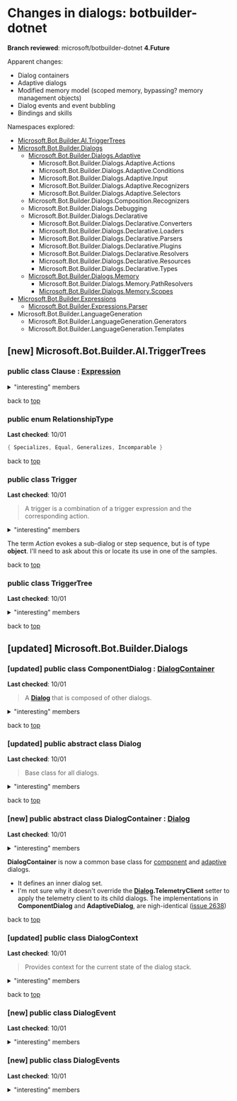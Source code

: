 # <a id="top"></a>Changes in dialogs: botbuilder-dotnet

**Branch reviewed**: microsoft/botbuilder-dotnet **4.Future**

Apparent changes:

- Dialog containers
- Adaptive dialogs
- Modified memory model (scoped memory, bypassing? memory management objects)
- Dialog events and event bubbling
- Bindings and skills

Namespaces explored:

- [Microsoft.Bot.Builder.AI.TriggerTrees](#ns-ai-triggertrees)
- [Microsoft.Bot.Builder.Dialogs](#ns-dialogs)
  - [Microsoft.Bot.Builder.Dialogs.Adaptive](#ns-dialogs-adaptive)
    - Microsoft.Bot.Builder.Dialogs.Adaptive.Actions
    - Microsoft.Bot.Builder.Dialogs.Adaptive.Conditions
    - Microsoft.Bot.Builder.Dialogs.Adaptive.Input
    - Microsoft.Bot.Builder.Dialogs.Adaptive.Recognizers
    - Microsoft.Bot.Builder.Dialogs.Adaptive.Selectors
  - Microsoft.Bot.Builder.Dialogs.Composition.Recognizers
  - Microsoft.Bot.Builder.Dialogs.Debugging
  - Microsoft.Bot.Builder.Dialogs.Declarative
    - Microsoft.Bot.Builder.Dialogs.Declarative.Converters
    - Microsoft.Bot.Builder.Dialogs.Declarative.Loaders
    - Microsoft.Bot.Builder.Dialogs.Declarative.Parsers
    - Microsoft.Bot.Builder.Dialogs.Declarative.Plugins
    - Microsoft.Bot.Builder.Dialogs.Declarative.Resolvers
    - Microsoft.Bot.Builder.Dialogs.Declarative.Resources
    - Microsoft.Bot.Builder.Dialogs.Declarative.Types
  - [Microsoft.Bot.Builder.Dialogs.Memory](#ns-dialogs-memory)
    - Microsoft.Bot.Builder.Dialogs.Memory.PathResolvers
    - [Microsoft.Bot.Builder.Dialogs.Memory.Scopes](#ns-dialogs-memory-scopes)
- [Microsoft.Bot.Builder.Expressions](#ns-expressions)
  - [Microsoft.Bot.Builder.Expressions.Parser](#ns-expressions-parser)
- Microsoft.Bot.Builder.LanguageGeneration
  - Microsoft.Bot.Builder.LanguageGeneration.Generators
  - Microsoft.Bot.Builder.LanguageGeneration.Templates

## <a id="ns-ai-triggertrees"></a>[new] Microsoft.Bot.Builder.AI.TriggerTrees

### <a id="Clause"></a>public class **Clause** : [Expression](#Expression)

<details><summary>"interesting" members</summary>

**Last checked**: 10/01

```csharp
private Dictionary<string, string> anyBindings = new Dictionary<string, string>();
internal bool Subsumed = false;

internal Clause() : base(ExpressionType.And) { }
internal Clause(Clause fromClause) : base(ExpressionType.And) {…}
internal Clause(Expression expression) : base(ExpressionType.And, expression) { }
internal Clause(IEnumerable<Expression> children) : base(ExpressionType.And, children.ToArray()) { }

public Dictionary<string, string> AnyBindings { get => anyBindings; set => anyBindings = value; }

public override string ToString() {…}
public void ToString(StringBuilder builder, int indent = 0) {…}

public RelationshipType Relationship(Clause other, Dictionary<string, IPredicateComparer> comparers) {…}
```

</details>

back to [top](#top)

### <a id="RelationshipType"></a>public enum **RelationshipType**

**Last checked**: 10/01

```csharp
{ Specializes, Equal, Generalizes, Incomparable }
```

back to [top](#top)

### <a id="Trigger"></a>public class **Trigger**

**Last checked**: 10/01

> A trigger is a combination of a trigger expression and the corresponding action.

<details><summary>"interesting" members</summary>

```csharp
public Expression OriginalExpression;

private readonly TriggerTree _tree;
private readonly IEnumerable<Quantifier> _quantifiers;
private List<Clause> _clauses;

internal Trigger(TriggerTree tree, Expression expression, object action, params Quantifier[] quantifiers) {…}

public object Action { get; }

public IReadOnlyList<Clause> Clauses => _clauses;

public override string ToString() {…}
protected void ToString(StringBuilder builder, int indent = 0) {…}

public RelationshipType Relationship(Trigger other, Dictionary<string, IPredicateComparer> comparers) {…}
```

</details>

The term _Action_ evokes a sub-dialog or step sequence, but is of type **object**. I'll need to ask about this or locate its use in one of the samples.

back to [top](#top)

### <a id="TriggerTree"></a>public class **TriggerTree**

**Last checked**: 10/01

<details><summary>"interesting" members</summary>

```csharp
// Each trigger is normalized to disjunctive normal form and then expanded with quantifiers.
// Each of those clauses is then put into a DAG where the most restrictive clauses are at the bottom.
// When matching the most specific clauses block out any more general clauses.
//
// Disjunctions and quantification do not change the tree construction, but they are used in determing
// what triggers are returned.  For example, from a strictly logical sense A&B v C&D is more general
// then A&B or C.  If we had these rules:
// R1(A)
// R2(A&B)
// R3(A&BvC&D)
// R4(C)
// Then from a strictly logic viewpoint the tree should be:
//               Root
//     |           |       |
// R3(A&B v C&D)   R1(A) R4(C)
//    |                  /
// R2(A&B)
// The problem is that from the developer standpoint R3 is more of a shortcut for two rules, i.e.A&B and another rule for C&D.
// In the tree above if you had C&D you would get both R3 and R4—which does not seem like what you really want.
// Even though R3 is a disjunction, C&D is more specific than just C.
// The fix is build the tree just based on the conjunctions and then filter triggers on a specific clause so that more specific triggers remove more general ones, i.e. disjunctions.  
// This is what the correspoinding tree looks like:
// Root
//    |                                                   |
// A: R1(A)                                           C: R4(C)
//    |                                                    |
// A&B: R2(A&B), R3(A&BvC&D)                        C&D: R3(A&BvC&D)
// If you had A&B you can look at the triggers and return R2 instead of R3—that seems appropriate.
// But, if you also had C&D at the same time you would still get R3 triggering because of C&D,  I think this is the right thing.
// Even though R3 was filtered out of the A&B branch, it is still the most specific answer in the C&D branch.
// If we remove R3 all together then we would end up returning R4 instead which doesn’t seem correct from the standpoint of
// disjunctions being a shortcut for multiple rules.

/// <summary>
/// A trigger tree organizes evaluators according to generalization/specialization in order to make it easier to use rules.
/// </summary>
/// <remarks>
/// A trigger expression generates true if the expression evaluated on a frame is true.
/// The expression itself consists of arbitrary boolean functions ("predicates") combined with &amp;&amp; || !.
/// Most predicates are expressed over the frame passed in, but they can be anything--there are even ways of optimizing or comparing them.
/// By organizing evaluators into a tree (techinically a DAG) it becomes easier to use rules by reducing the coupling between rules.
/// For example if a rule applies if some predicate A is true, then another rule that applies if A &amp;&amp; B are true is
/// more specialized.  If the second expression is true, then because we know of the relationship we can ignore the first
/// rule--even though its expression is true.  Without this kind of capability in order to add the second rule, you would
/// have to change the first to become A &amp;&amp; !B.
/// </remarks>
```

</details>

back to [top](#top)

## <a id="ns-dialogs"></a>[updated] Microsoft.Bot.Builder.Dialogs

### <a id="ComponentDialog"></a>[updated] public class **ComponentDialog** : [DialogContainer](#DialogContainer)

**Last checked**: 10/01

> A [**Dialog**](#Dialog) that is composed of other dialogs.

<details><summary>"interesting" members</summary>

```csharp
public const string PersistedDialogState = "dialogs";

public ComponentDialog(string dialogId = null) : base(dialogId) {…}

public string InitialDialogId { get; set; }
public new IBotTelemetryClient TelemetryClient { get {…} set {…} }

public override async Task<DialogTurnResult> BeginDialogAsync(DialogContext outerDc, object options = null, CancellationToken cancellationToken = default(CancellationToken)) {…}
public override async Task<DialogTurnResult> ContinueDialogAsync(DialogContext outerDc, CancellationToken cancellationToken = default(CancellationToken)) {…}
public override async Task<DialogTurnResult> ResumeDialogAsync(DialogContext outerDc, DialogReason reason, object result = null, CancellationToken cancellationToken = default(CancellationToken)) {…}
public override async Task RepromptDialogAsync(ITurnContext turnContext, DialogInstance instance, CancellationToken cancellationToken = default(CancellationToken)) {…}
public override async Task EndDialogAsync(ITurnContext turnContext, DialogInstance instance, DialogReason reason, CancellationToken cancellationToken = default(CancellationToken)) {…}

public override Dialog AddDialog(IDialog dialog) {…}

protected async Task EnsureInitialized(DialogContext outerDc) {…}

public override DialogContext CreateChildContext(DialogContext dc) {…}
private DialogContext CreateInnerDc(ITurnContext context, DialogInstance instance) {…}

protected virtual Task OnInitialize(DialogContext dc) {…}
protected virtual Task<DialogTurnResult> OnBeginDialogAsync(DialogContext innerDc, object options, CancellationToken cancellationToken = default(CancellationToken)) {…}
protected virtual Task<DialogTurnResult> OnContinueDialogAsync(DialogContext innerDc, CancellationToken cancellationToken = default(CancellationToken)) {…}
protected virtual Task OnEndDialogAsync(ITurnContext context, DialogInstance instance, DialogReason reason, CancellationToken cancellationToken = default(CancellationToken)) {…}
protected virtual Task OnRepromptDialogAsync(ITurnContext turnContext, DialogInstance instance, CancellationToken cancellationToken = default(CancellationToken)) {…}

protected virtual Task<DialogTurnResult> EndComponentAsync(DialogContext outerDc, object result, CancellationToken cancellationToken) {…}
```

</details>

back to [top](#top)

### <a id="Dialog"></a>[updated] public abstract class **Dialog**

**Last checked**: 10/01

> Base class for all dialogs.

<details><summary>"interesting" members</summary>

```csharp
public static readonly DialogTurnResult EndOfTurn = new DialogTurnResult(DialogTurnStatus.Waiting);

private string id;
private IBotTelemetryClient _telemetryClient;

public Dialog(string dialogId = null) {…}

public string Id {get {…} set {…}}
public virtual IBotTelemetryClient TelemetryClient {get {…} set {…}}
public List<string> Tags { get; private set; } = new List<string>();
public Dictionary<string, string> InputBindings { get; set; } = new Dictionary<string, string>();
public string OutputBinding { get; set; }

public abstract Task<DialogTurnResult> BeginDialogAsync(DialogContext dc, object options = null, CancellationToken cancellationToken = default(CancellationToken));
public virtual async Task<DialogTurnResult> ContinueDialogAsync(DialogContext dc, CancellationToken cancellationToken = default(CancellationToken)) {…}
public virtual async Task<DialogTurnResult> ResumeDialogAsync(DialogContext dc, DialogReason reason, object result = null, CancellationToken cancellationToken = default(CancellationToken)) {…}
public virtual Task RepromptDialogAsync(ITurnContext turnContext, DialogInstance instance, CancellationToken cancellationToken = default(CancellationToken)) {…}
public virtual Task EndDialogAsync(ITurnContext turnContext, DialogInstance instance, DialogReason reason, CancellationToken cancellationToken = default(CancellationToken)) {…}

public virtual async Task<bool> OnDialogEventAsync(DialogContext dc, DialogEvent e, CancellationToken cancellationToken) {…}
protected virtual Task<bool> OnPreBubbleEvent(DialogContext dc, DialogEvent e, CancellationToken cancellationToken) {…}
protected virtual Task<bool> OnPostBubbleEvent(DialogContext dc, DialogEvent e, CancellationToken cancellationToken) {…}

protected virtual string OnComputeId() {…}
protected virtual string BindingPath() {…}

protected void RegisterSourceLocation(string path, int lineNumber) {…}
```

</details>

back to [top](#top)

### <a id="DialogContainer"></a>[new] public abstract class **DialogContainer** : [Dialog](#Dialog)

**Last checked**: 10/01

<details><summary>"interesting" members</summary>

```csharp
protected readonly DialogSet _dialogs = new DialogSet();

public DialogContainer(string dialogId = null) : base(dialogId) { }

public abstract DialogContext CreateChildContext(DialogContext dc);

public IDialog FindDialog(string dialogId) {…}
```

</details>

**DialogContainer** is now a common base class for [component](#ComponentDialog) and [adaptive](#AdaptiveDialog) dialogs.

- It defines an inner dialog set.
- I'm not sure why it doesn't override the **[Dialog](#Dialog).TelemetryClient** setter to apply the telemetry client to its child dialogs. The implementations in **ComponentDialog** and **AdaptiveDialog**, are nigh-identical ([issue 2638](https://github.com/microsoft/botbuilder-dotnet/issues/2638))

back to [top](#top)

### <a id="DialogContext"></a>[updated] public class **DialogContext**

**Last checked**: 10/01

> Provides context for the current state of the dialog stack.

<details><summary>"interesting" members</summary>

```csharp
public DialogContext(DialogSet dialogs, ITurnContext turnContext, DialogState state) {…}
public DialogContext(DialogSet dialogs, DialogContext parentDialogContext, DialogState state)
    : this(dialogs, parentDialogContext.Context, state) {…}

public DialogSet Dialogs { get; private set; }
public ITurnContext Context { get; private set; }
public IList<DialogInstance> Stack { get; private set; }
public DialogStateManager State { get; private set; }
public DialogContext Parent { get; set; }
public DialogContext Child { get {…} }
public DialogInstance ActiveDialog { get {…} }

public async Task<DialogTurnResult> BeginDialogAsync(string dialogId, object options = null, CancellationToken cancellationToken = default(CancellationToken)) {…}
public async Task<DialogTurnResult> PromptAsync(string dialogId, PromptOptions options, CancellationToken cancellationToken = default(CancellationToken)) {…}
public async Task<DialogTurnResult> ContinueDialogAsync(CancellationToken cancellationToken = default(CancellationToken)) {…}
public async Task<DialogTurnResult> EndDialogAsync(object result = null, CancellationToken cancellationToken = default(CancellationToken)) {…}
public async Task<DialogTurnResult> CancelAllDialogsAsync(CancellationToken cancellationToken = default(CancellationToken)) {…}
public async Task<DialogTurnResult> CancelAllDialogsAsync(string eventName, object eventValue = null, CancellationToken cancellationToken = default(CancellationToken)) {…}
public async Task<DialogTurnResult> ReplaceDialogAsync(string dialogId, object options = null, CancellationToken cancellationToken = default(CancellationToken)) {…}
public async Task RepromptDialogAsync(CancellationToken cancellationToken = default(CancellationToken)) {…}

public Dialog FindDialog(string dialogId) {…}
public async Task<bool> EmitEventAsync(string name, object value = null, bool bubble = true, bool fromLeaf = false, CancellationToken cancellationToken = default(CancellationToken)) {…}
private async Task EndActiveDialogAsync(DialogReason reason, object result = null, CancellationToken cancellationToken = default(CancellationToken)) {…}

private IDictionary<string, object> GetActiveDialogState(DialogContext dialogContext, IDictionary<string, object> state = null, int? stackIdx = null) {…}
```

</details>

back to [top](#top)

### <a id="DialogEvent"></a>[new] public class **DialogEvent**

**Last checked**: 10/01

<details><summary>"interesting" members</summary>

```csharp
public bool Bubble { get; set; }  // Whether to propagate events to parent contexts.
public string Name { get; set; }  // Event name.
public object Value { get; set; } // Optional. Event value.
```

</details>

### <a id="DialogEvents"></a>[new] public class **DialogEvents**

**Last checked**: 10/01

<details><summary>"interesting" members</summary>

```csharp
public const string BeginDialog = "beginDialog";
public const string RepromptDialog = "repromptDialog";
public const string CancelDialog = "cancelDialog";
public const string ActivityReceived = "activityReceived";
public const string Error = "error";
```

public DialogManager(Dialog rootDialog = null) {…}

public Dialog RootDialog { get {…} set {…} }

### <a id="DialogInstance"></a>[updated] public class **DialogInstance**

**Last checked**: 10/01

> Contains state information associated with a [**Dialog**](#Dialog) on a dialog stack.

<details><summary>"interesting" members</summary>

```csharp
public string Id { get; set; } // Gets or sets the ID of the dialog.
public IDictionary<string, object> State { get; set; } // Gets or sets the instance's persisted state.
public int? StackIndex { get; set; } // Positive values are indexes within the current DC and negative values are indexes in the parent DC.
```

</details>

- Not yet sure how the **StackIndex** property is being used.

back to [top](#top)

### <a id="DialogManager"></a>[new] public class **DialogManager**

**Last checked**: 10/01

<details><summary>"interesting" members</summary>

```csharp
private DialogSet dialogSet;
private string rootDialogId;

public DialogManager(Dialog rootDialog = null) {…}

public Dialog RootDialog { get {…} set {…} }

public int? ExpireAfter { get; set; }
public IStorage Storage { get; set; }

public static async Task<PersistedState> LoadState(IStorage storage, PersistedStateKeys keys) {…}
public static async Task SaveState(IStorage storage, PersistedStateKeys keys, PersistedState newState, PersistedState oldState = null, string eTag = null) {…}

public static PersistedStateKeys GetKeys(ITurnContext context) {…}
public static PersistedStateKeys GetKeysForReference(ConversationReference reference, string @namespace = null) {…}

public async Task<DialogManagerResult> RunAsync(Activity activity, PersistedState state = null, CancellationToken cancellationToken = default(CancellationToken)) {…}
public async Task<DialogManagerResult> OnTurnAsync(ITurnContext context, PersistedState state = null, CancellationToken cancellationToken = default(CancellationToken)) {…}
```

</details>

This stands in for an **IBot**, except that the **OnTurnAsync** method has an additional default argument, `storedState`.

- This re-introduces the concept of a _root dialog_ that was a feature of the v3 library.
- This optionally has a storage layer object it can use for memory management.
  - Uses its own memory schema (unclear how the user and conversation scopes overlap with the user and conversation state management objects).
  - Uses ETags to manage state concurrency.
- Use **OnTurnAsync** "processes" the activity.
  - This takes a turn context and an optional [**PersistedState**](#PersistedState) as input.
  - Gets the storage layer object, if one is set.
  - If `state` is **null**, loads state from the storage layer (else throws).
  - Clones state (to preserve original values).
  - Checks whether the conversation has _expired_. If so, clear conversation state.
  - Creates [**DialogState**](#DialogState) from state and _defines_ these scopes: user, conversation, turn, settings.
  - Creates a **DialogContext** for the turn.
  - _Continues_ the active dialog; else it starts the "root dialog".
  - Sends a **TraceActivity**.
  - If state was loaded from storage (instead of passed in), save state.
  - Returns a [**DialogManagerResult**](#DialogManagerResult) object.
- Use **RunAsync** to "just" _run_ the root dialog and get a result.
  - This takes an **Activity** and an optional [**PersistedState**](#PersistedState) as input.
  - Creates internal and transient [**DialogManagerAdapter**](#DialogManagerAdapter) and **TurnContext** objects.
  - Calls **OnTurnAsync**, adds the array of activities to send (if any) to the [**DialogManagerResult**](#DialogManagerResult) result, and returns the updated result.

back to [top](#top)

### <a id="DialogManagerAdapter"></a>[new] class **DialogManagerAdapter** : BotAdapter

**Last checked**: 10/01

<details><summary>"interesting" members</summary>

```csharp
public DialogManagerAdapter() { }

public readonly List<Activity> Activities = new List<Activity>();

public override Task<ResourceResponse[]> SendActivitiesAsync(ITurnContext turnContext, Activity[] activities, CancellationToken cancellationToken) {…}

// Both of these throw a NotImplementedException.
public override Task<ResourceResponse> UpdateActivityAsync(ITurnContext turnContext, Activity activity, CancellationToken cancellationToken) {…}
public override Task DeleteActivityAsync(ITurnContext turnContext, ConversationReference reference, CancellationToken cancellationToken) {…}
```

</details>

- This appears to be a transient, internal adapter used by the **[DialogManager](#DialogManager).RunAsync** method.
- On _send_ activities operations, caches the activities to send and returns their IDs in the standard **ResourceResponse** array.
- On _update_ and _delete_ activity operations, throws.

back to [top](#top)

### <a id="DialogManagerResult"></a>[new] public class **DialogManagerResult**

**Last checked**: 10/01

<details><summary>"interesting" members</summary>

```csharp
public DialogTurnResult TurnResult { get; set; }
public Activity[] Activities { get; set; }
public PersistedState NewState { get; set; }
```

</details>

back to [top](#top)

### <a id="DialogPath"></a>[new] public class **DialogPath**

**Last checked**: 10/01

No members, doesn't appear to be used?!

back to [top](#top)

### <a id="DialogSet"></a>[updated] public class **DialogSet**

**Last checked**: 10/01

> A collection of [**Dialog**](#Dialog) objects that can all call each other.

<details><summary>"interesting" members</summary>

```csharp
public DialogSet(IStatePropertyAccessor<DialogState> dialogState) {…}
public DialogSet() {…}

public IBotTelemetryClient TelemetryClient { get {…} set {…} }

public DialogSet Add(Dialog dialog) {…}

public async Task<DialogContext> CreateContextAsync(ITurnContext turnContext, CancellationToken cancellationToken = default(CancellationToken)) {…}

public Dialog Find(string dialogId) {…}
public IEnumerable<Dialog> GetDialogs() {…}
```

</details>

- An adaptive dialog has both a UserState dictionary and a BotState object (which has both UserState and ConversationState dictionaries). Why?
- An adaptive dialog has a Recognizer "for processing incoming user input".

back to [top](#top)

### <a id="BotState"></a>public class **BotState** : [DialogState](#DialogState)

<details><summary>"interesting" members</summary>

```csharp
public string LastAccess { get; set; }
```

</details>

- This appears to be a stub, as **LastAccess** is not referenced anywhere in the 4.6-Preview SDK.

back to [top](#top)

### <a id="DialogState"></a>[updated] public class **DialogState**

**Last checked**: 10/01

<details><summary>"interesting" members</summary>

```csharp
public DialogState() : this(null) { }
public DialogState(IList<DialogInstance> stack) {…}

public IList<DialogInstance> DialogStack { get; set; } = new List<DialogInstance>();
public IDictionary<string, object> ConversationState { get; set; } = new Dictionary<string, object>();
public IDictionary<string, object> UserState { get; set; } = new Dictionary<string, object>();
```

</details>

- The additon of the **ConversationState** and **UserState** properties looks ugly. I'll try to get them to change the names so they don't actively collide with the state management classes of the same name.

### <a id="DialogTurnResult"></a>[updated] public class **DialogTurnResult**

**Last checked**: 10/01

<details><summary>"interesting" members</summary>

```csharp
public DialogTurnResult(DialogTurnStatus status, object result = null) {…}

public DialogTurnStatus Status { get; set; }
public object Result { get; set; }
public bool ParentEnded { get; set; }
```

</details>

back to [top](#top)

### <a id="IDialogDependencies"></a>[new] public interface **IDialogDependencies**

**Last checked**: 10/01

> Enumerates child [**Dialog**](#Dialog) dependencies so they can be added to the container's [**DialogSet**](#DialogSet).

<details><summary>"interesting" members</summary>

```csharp
List<Dialog> GetDependencies();
```

</details>

Implementing classes and interfaces:

- **Microsoft.Bot.Builder.Dialogs.Adaptive.Actions.[BaseInvokeDialog](#BaseInvokeDialog)**
- **Microsoft.Bot.Builder.Dialogs.Adaptive.Actions.[EditActions](#EditActions)**
- **Microsoft.Bot.Builder.Dialogs.Adaptive.Actions.[Foreach](#Foreach)**
- **Microsoft.Bot.Builder.Dialogs.Adaptive.Actions.[ForeachPage](#ForeachPage)**
- **Microsoft.Bot.Builder.Dialogs.Adaptive.Actions.[IfCondition](#IfCondition)**
- **Microsoft.Bot.Builder.Dialogs.Adaptive.Actions.[SwitchCondition](#SwitchCondition)**
- **Microsoft.Bot.Builder.Dialogs.Adaptive.Conditions.[OnCondition](#OnCondition)**

back to [top](#top)

### <a id="IItemIdentity"></a>[new] public interface **IItemIdentity**

**Last checked**: 10/01

<details><summary>"interesting" members</summary>

```csharp
string GetIdentity();
```

</details>

Implementing classes:

- **Microsoft.Bot.Builder.Dialogs.Adaptive.Conditions.[OnCondition](#OnCondition)**

back to [top](#top)

### <a id="ObjectPath"></a>[new] public static class **ObjectPath**

**Last checked**: 10/01

<details><summary>"interesting" members</summary>

```csharp
private static JsonSerializerSettings cloneSettings = new JsonSerializerSettings() {…};
private static JsonSerializerSettings expressionCaseSettings = new JsonSerializerSettings {…};

public static bool HasValue(object obj, string pathExpression) {…}
public static T GetPathValue<T>(object obj, string pathExpression) {…}
public static T GetPathValue<T>(object obj, string path, T defaultValue) {…}
public static bool TryGetPathValue<T>(object obj, string pathExpression, out T value) {…}
public static void SetPathValue(object o, string pathExpression, object value, bool json = true) {…}
public static void RemovePathValue(object o, string pathExpression) {…}

public static T Clone<T>(T obj) {…}
public static T Merge<T>(T startObject, T overlayObject) where T : class {…}
public static T Assign<T>(object startObject, object overlayObject) where T : class {…}
public static object Assign(object startObject, object overlayObject, Type type) {…}
```

</details>

- Appears to play a part in reading from and writing to persistable state objects.

back to [top](#top)

### <a id="PersistedState"></a>[new] public class **PersistedState**

**Last checked**: 10/01

<details><summary>"interesting" members</summary>

```csharp
public PersistedState() {…}
public PersistedState(PersistedStateKeys keys, IDictionary<string, object> data) {…}

public IDictionary<string, object> UserState { get; set; }
public IDictionary<string, object> ConversationState { get; set; }
```

</details>

back to [top](#top)

### <a id="PersistedStateKeys"></a>[new] public class **PersistedStateKeys** : IEnumerable<string>

**Last checked**: 10/01

> These are the keys which are persisted.

<details><summary>"interesting" members</summary>

```csharp
public string UserState { get; set; }
public string ConversationState { get; set; }

public IEnumerator<string> GetEnumerator() {…}
IEnumerator IEnumerable.GetEnumerator() {…}
```

</details>

See also

- [**DialogManager**](DialogManager): **LoadState**, **SaveState**, **GetKeys**, and **GetKeysForReference** methods.

back to [top](#top)

### <a id="ScopePath"></a>[new] public class **ScopePath**

**Last checked**: 10/01

<details><summary>"interesting" members</summary>

```csharp
public const string USER = "user";
public const string CONVERSATION = "conversation";
public const string DIALOG = "dialog";
public const string THIS = "this";
public const string SETTINGS = "settings";
public const string TURN = "turn";
```

</details>

back to [top](#top)

### <a id="ThisPath"></a>[new] public class **ThisPath**

**Last checked**: 10/01

<details><summary>"interesting" members</summary>

```csharp
public const string OPTIONS = "this.options";
```

</details>

back to [top](#top)

### <a id="TurnPath"></a>[new] public class **TurnPath**

**Last checked**: 10/01

<details><summary>"interesting" members</summary>

```csharp
public const string LASTRESULT = "turn.lastresult";
public const string ACTIVITY = "turn.activity";
public const string RECOGNIZED = "turn.recognized";
public const string TOPINTENT = "turn.recognized.intent";
public const string TOPSCORE = "turn.recognized.score";
public const string INTERRUPTED = "turn.interrupted";
public const string DIALOGEVENT = "turn.dialogEvent";
public const string REPEATEDIDS = "turn.repeatedIds";
```

</details>

back to [top](#top)

## <a id="ns-dialogs-adaptive"></a>[new] Microsoft.Bot.Builder.Dialogs.Adaptive

### <a id="AdaptiveDialog"></a>public class **AdaptiveDialog** : [DialogContainer](#DialogContainer)

**Last checked**: 10/01

> Models conversation using events to adapt dynamically to changing conversation flow.

<details><summary>"interesting" members</summary>

```csharp
public AdaptiveDialog(string dialogId = null, [CallerFilePath] string callerPath = "", [CallerLineNumber] int callerLine = 0)
    : base(dialogId) {…}

public IStatePropertyAccessor<BotState> BotState { get; set; }
public IStatePropertyAccessor<Dictionary<string, object>> UserState { get; set; }

public IRecognizer Recognizer { get; set; }
public ILanguageGenerator Generator { get; set; }

public virtual List<OnCondition> Triggers { get; set; } = new List<OnCondition>();
public bool AutoEndDialog { get; set; } = true;
public ITriggerSelector Selector { get; set; }
public string DefaultResultProperty { get; set; } = "dialog.result";

public DialogSet Dialogs => this._dialogs;

public override IBotTelemetryClient TelemetryClient { get {…} set {…} }

public override async Task<DialogTurnResult> BeginDialogAsync(DialogContext dc, object options = null, CancellationToken cancellationToken = default(CancellationToken)) {…}
public override async Task<DialogTurnResult> ContinueDialogAsync(DialogContext dc, CancellationToken cancellationToken = default(CancellationToken)) {…}
public override async Task<DialogTurnResult> ResumeDialogAsync(DialogContext dc, DialogReason reason, object result = null, CancellationToken cancellationToken = default(CancellationToken)) {…}
public override async Task RepromptDialogAsync(ITurnContext turnContext, DialogInstance instance, CancellationToken cancellationToken = default(CancellationToken)) {…}

public override DialogContext CreateChildContext(DialogContext dc) {…}

protected override async Task<bool> OnPreBubbleEvent(DialogContext dc, DialogEvent dialogEvent, CancellationToken cancellationToken = default(CancellationToken)) {…}
protected override async Task<bool> OnPostBubbleEvent(DialogContext dc, DialogEvent dialogEvent, CancellationToken cancellationToken = default(CancellationToken)) {…}
protected async Task<bool> ProcessEventAsync(SequenceContext sequenceContext, DialogEvent dialogEvent, bool preBubble, CancellationToken cancellationToken = default(CancellationToken)) {…}

protected override string OnComputeId() {…}

protected async Task<DialogTurnResult> ContinueActionsAsync(DialogContext dc, object options, CancellationToken cancellationToken) {…}
protected Task<bool> EndCurrentActionAsync(SequenceContext sequenceContext, CancellationToken cancellationToken = default(CancellationToken)) {…}
protected async Task<DialogTurnResult> OnEndOfActionsAsync(SequenceContext sequenceContext, CancellationToken cancellationToken = default(CancellationToken)) {…}
protected async Task<RecognizerResult> OnRecognize(SequenceContext sequenceContext, CancellationToken cancellationToken = default(CancellationToken)) {…}
```

</details>

- An adaptive dialog has properties for **UserState** and **BotState** (which itself has **UserState** and **ConversationState** properties). Why?
- An adaptive dialog has a Recognizer ([IRecognizer](#IRecognizer)) "for processing incoming user input".

back to [top](#top)

### <a id="AdaptiveEvents"></a>public class **AdaptiveEvents** : [DialogContext](#DialogContext).DialogEvents

<details><summary>"interesting" members</summary>

```csharp
public const string RecognizedIntent = "recognizedIntent";
public const string UnknownIntent = "unknownIntent";
public const string SequenceStarted = "stepsStarted";
public const string SequenceEnded = "stepsEnded";
```

</details>

back to [top](#top)

### <a id="BotState"></a>public class **BotState** : [DialogState](#DialogState)

<details><summary>"interesting" members</summary>

```csharp
public string LastAccess { get; set; }
```

</details>

- This appears to be a stub, as **LastAccess** is not referenced anywhere in the 4.6-Preview SDK.

back to [top](#top)

### <a id="SequenceContext"></a>public class **SequenceContext** : [DialogContext](#DialogContext)

<details><summary>"interesting" members</summary>

```csharp
public AdaptiveDialogState Plans { get; private set; }

public List<StepState> Steps { get; set; }

public List<StepChangeList> Changes { get {…} private set {…} }

public SequenceContext(DialogSet dialogs, DialogContext dc, DialogState state, List<StepState> steps, string changeKey, DialogSet stepDialogs)
    : base(dialogs, dc.Context, state, conversationState: dc.State.Conversation, userState: dc.State.User, settings: dc.State.Settings) {…}

public void QueueChanges(StepChangeList changes) {…}

public async Task<bool> ApplyChangesAsync(CancellationToken cancellationToken = default(CancellationToken)) {…}

public SequenceContext InsertSteps(List<StepState> steps) {…}
public SequenceContext InsertStepsBeforeTags(List<string> tags, List<StepState> steps) {…}
public SequenceContext AppendSteps(List<StepState> steps) {…}

public SequenceContext EndSequence(List<StepState> steps) {…}
public SequenceContext ReplaceSequence(List<StepState> steps) {…}

protected override bool ShouldInheritState(IDialog dialog) {…}
```

</details>

back to [top](#top)

### <a id="StepChangeTypes"></a>public enum **StepChangeTypes**

<details><summary>"interesting" members</summary>

```csharp
public enum StepChangeTypes
{
    InsertSteps,
    InsertStepsBeforeTags,
    AppendSteps,
    EndSequence,
    ReplaceSequence,
}
```

</details>

back to [top](#top)

### <a id="StepChangeList"></a>public class **StepChangeList**

<details><summary>"interesting" members</summary>

```csharp
public StepChangeTypes ChangeType { get; set; } = StepChangeTypes.InsertSteps;
public List<StepState> Steps { get; set; } = new List<StepState>();
public List<string> Tags { get; set; } = new List<string>();
public Dictionary<string, object> Turn { get; set; }
```

</details>

back to [top](#top)

### <a id="StepState"></a>public class **StepState** : [DialogState](#DialogState)

<details><summary>"interesting" members</summary>

```csharp
public AdaptiveDialogState() { }

public dynamic Options { get; set; }
public List<StepState> Steps { get; set; } = new List<StepState>();
public object Result { get; set; }
```

</details>

- Not sure if the use of `dynamic` here is a bug. The SDK has actively avoided the use of `dynamic` up to this point.

back to [top](#top)

## <a id="ns-dialogs-adaptive-steps"></a>~~[new] Microsoft.Bot.Builder.Dialogs.Adaptive.Steps~~

Looks like this namespace was renamed to **Microsoft.Bot.Builder.Dialogs.Adaptive.Actions**.

### <a id="BaseInvokeDialog"></a>public abstract class **BaseInvokeDialog** : [DialogCommand](#DialogCommand)

<details><summary>"interesting" members</summary>

```csharp
protected string dialogIdToCall;

public object Options { get; set; }

public IDialog Dialog { get; set; }
public string Property { get {…} set {…} }

public BaseInvokeDialog(string dialogIdToCall = null, string property = null, object options = null) : base() {…}

public override List<IDialog> ListDependencies() {…}

protected override string OnComputeId() {…}

protected IDialog ResolveDialog(DialogContext dc) {…}

protected void BindOptions(DialogContext dc) {…}
```

</details>

- Represents a step that calls/invokes another dialog.
- The **Property** property sets up a binding between the parent and child contexts. It is used to set the initial/input value in the child, and the final/output value in the parent.

Derived classes:

- **Microsoft.Bot.Builder.Dialogs.Adaptive.Steps.[BeginDialog](#BeginDialog)**
- **Microsoft.Bot.Builder.Dialogs.Adaptive.Steps.[ReplaceDialog](#ReplaceDialog)**

back to [top](#top)

### <a id="BeginDialog"></a>public class **BeginDialog** : [BaseInvokeDialog](#BaseInvokeDialog)

<details><summary>"interesting" members</summary>

```csharp
public BeginDialog(string dialogIdToCall = null, string property = null, object options = null, [CallerFilePath] string callerPath = "", [CallerLineNumber] int callerLine = 0)
    : base(dialogIdToCall, property, options) {…}

protected async override Task<DialogTurnResult> OnRunCommandAsync(DialogContext dc, object options = null, CancellationToken cancellationToken = default(CancellationToken)) {…}
```

</details>

back to [top](#top)

### <a id="CancelAllDialogs"></a>public class **CancelAllDialogs** : [DialogCommand](#DialogCommand)

<details><summary>"interesting" members</summary>

```csharp
public CancelAllDialogs([CallerFilePath] string callerPath = "", [CallerLineNumber] int callerLine = 0) : base() {…}

public string EventName { get; set; }
public string EventValue { get; set; }

protected override async Task<DialogTurnResult> OnRunCommandAsync(DialogContext dc, object options = null, CancellationToken cancellationToken = default(CancellationToken)) {…}

protected override string OnComputeId() {…}
```

</details>

- When _run_, calls **[DialogCommand](#DialogCommand).CancelAllParentDialogsAsync** with `eventName: EventName ?? "cancelDialog"` and `eventValue: EventValue`.

back to [top](#top)

### <a id="CodeStep"></a>public class **CodeStep** : [DialogCommand](#DialogCommand)

<details><summary>"interesting" members</summary>

```csharp
public CodeStep(CodeStepHandler codeHandler, [CallerFilePath] string callerPath = "", [CallerLineNumber] int callerLine = 0) : base() {…}

protected override async Task<DialogTurnResult> OnRunCommandAsync(DialogContext dc, object options = null, CancellationToken cancellationToken = default(CancellationToken)) {…}

protected override string OnComputeId() {…}
```

</details>

- When _run_, runs a _code handler_.

    ```csharp
    using CodeStepHandler = Func<DialogContext, object, Task<DialogTurnResult>>;
    ```

back to [top](#top)

### <a id="DebugBreak"></a>public class **DebugBreak** : [DialogCommand](#DialogCommand)

<details><summary>"interesting" members</summary>

```csharp
public DebugBreak([CallerFilePath] string callerPath = "", [CallerLineNumber] int callerLine = 0) {…}

protected override async Task<DialogTurnResult> OnRunCommandAsync(DialogContext dc, object options = null, CancellationToken cancellationToken = default(CancellationToken)) {…}
```

</details>

- When _run_ and there's an attached **System.Diagnostics.Debugger**, calls **Debugger.Break**.

back to [top](#top)

### <a id="DeleteProperty"></a>public class **DeleteProperty** : [DialogCommand](#DialogCommand)

<details><summary>"interesting" members</summary>

```csharp
public string Property { get; set; }

public DeleteProperty([CallerFilePath] string callerPath = "", [CallerLineNumber] int callerLine = 0) : base() {…}
public DeleteProperty(string property, [CallerFilePath] string callerPath = "", [CallerLineNumber] int callerLine = 0) : base() {…}

protected override async Task<DialogTurnResult> OnRunCommandAsync(DialogContext dc, object options = null, CancellationToken cancellationToken = default(CancellationToken)) {…}
```

</details>

- When _run_ and our dialog context is a [**SequenceContext**](#SequenceContext), deletes a property from DialogManager-style state.

back to [top](#top)

### <a id="EditArray"></a>public class **EditArray** : [DialogCommand](#DialogCommand)

<details><summary>"interesting" members</summary>

```csharp
public enum ArrayChangeType { Push, Pop, Take, Remove, Clear }

public EditArray([CallerFilePath] string callerPath = "", [CallerLineNumber] int callerLine = 0) : base() {…}

protected override string OnComputeId() {…}

public ArrayChangeType ChangeType { get; set; }
public string ArrayProperty { get {…} set {…} }
public string ResultProperty { get {…} set {…} }
public string Value { get {…} set {…} }

public EditArray(ArrayChangeType changeType, string arrayProperty = null, string value = null, string resultProperty = null) : base() {…}

protected override async Task<DialogTurnResult> OnRunCommandAsync(DialogContext dc, object options = null, CancellationToken cancellationToken = default(CancellationToken)) {…}
```

</details>

The _array_ [property] we're working with is a **Newtonsoft.Json.Linq.JArray**.

- Pop removes and returns a value from the end.
- Push adds a value to the end.
- Take removes and returns a value from the start.
- Remove finds the first instance of a value in the array and removes it. Returns true if an item was removed.
- Clear empties the array. Returns true if any items were removed.

Push and pop describe a stack, and push and take describe a queue. Not sure why more array operations are not implemented, but they are easy to add.

back to [top](#top)

### <a id="EditSteps"></a>public class **EditSteps** : [DialogCommand](#DialogCommand), [IDialogDependencies](#IDialogDependencies)

<details><summary>"interesting" members</summary>

```csharp
public List<IDialog> Steps { get; set; } = new List<IDialog>();

public StepChangeTypes ChangeType { get; set; }

public EditSteps([CallerFilePath] string sourceFilePath = "", [CallerLineNumber] int sourceLineNumber = 0) : base() {…}

protected override async Task<DialogTurnResult> OnRunCommandAsync(DialogContext dc, object options = null, CancellationToken cancellationToken = default(CancellationToken)) {…}

protected override string OnComputeId() {…}

public override List<IDialog> ListDependencies() {…}
```

</details>

- When _run_ and our dialog context is a [**SequenceContext**](#SequenceContext), queues the changes [on the sequence context] and then ends itself.
- Not sure when these queued changes get applied.

back to [top](#top)

### <a id="EmitEvent"></a>public class **EmitEvent** : [DialogCommand](#DialogCommand)

<details><summary>"interesting" members</summary>

```csharp
public string EventName { get; set; }
public object EventValue { get; set; }
public bool BubbleEvent { get; set; }
public string EventValueProperty { get {…} set {…} }

public EmitEvent(string eventName = null, object eventValue = null, bool bubble = true, [CallerFilePath] string callerPath = "", [CallerLineNumber] int callerLine = 0)
    : base() {…}

protected override async Task<DialogTurnResult> OnRunCommandAsync(DialogContext dc, object options = null, CancellationToken cancellationToken = default(CancellationToken)) {…}

protected override string OnComputeId() {…}
```

</details>

- When _run_, "emits" the event. I guess this lets a child dialog notify ancestors.

back to [top](#top)

### <a id="EndDialog"></a>public class **EndDialog** : [DialogCommand](#DialogCommand)

<details><summary>"interesting" members</summary>

```csharp
public string ResultProperty { get; set; } = "dialog.result";

public EndDialog(string resultProperty = null, [CallerFilePath] string callerPath = "", [CallerLineNumber] int callerLine = 0) : base() {…}

protected override async Task<DialogTurnResult> OnRunCommandAsync(DialogContext dc, object options = null, CancellationToken cancellationToken = default(CancellationToken)) {…}

protected override string OnComputeId() {…}
```

</details>

- When _run_, ends the nearest ancestor dialog that is not a command dialog and returns whatever result is currently saved to the _dialog.result_ property.

back to [top](#top)

### <a id="EndTurn"></a>public class **EndTurn** : [DialogCommand](#DialogCommand)

<details><summary>"interesting" members</summary>

```csharp
public EndTurn([CallerFilePath] string callerPath = "", [CallerLineNumber] int callerLine = 0) : base() {…}

protected override string OnComputeId() {…}

protected async override Task<DialogTurnResult> OnRunCommandAsync(DialogContext dc, object options = null, CancellationToken cancellationToken = default(CancellationToken)) {…}
```

</details>

- When _run_, simply ends the turn without ending the dialog. Has no side effects. Equivalent to a old-school waterfall step returning **[Dialog](#Dialog).EndOfTurn**.

back to [top](#top)

### <a id="Foreach"></a>public class **Foreach** : [DialogCommand](#DialogCommand), [IDialogDependencies](#IDialogDependencies)

<details><summary>"interesting" members</summary>

```csharp
public string ListProperty { get {…} set {…} }
public string IndexProperty { get; set; } = "dialog.index";
public string ValueProperty { get; set; } = DialogContextState.DIALOG_VALUE;
public List<IDialog> Steps { get; set; } = new List<IDialog>();

public Foreach([CallerFilePath] string sourceFilePath = "", [CallerLineNumber] int sourceLineNumber = 0) : base() {…}

protected override async Task<DialogTurnResult> OnRunCommandAsync(DialogContext dc, object options = null, CancellationToken cancellationToken = default(CancellationToken)) {…}

protected override string OnComputeId() {…}

public override List<IDialog> ListDependencies() {…}

public class ForeachOptions
{
    public Expression list { get; set; }
    public int offset { get; set; }
}
```

</details>

- When _run_ and our dialog context is a [**SequenceContext**](#SequenceContext):
  - Appears to copy the steps, add one to increment the loop offset, "queue" the steps to be added, and then end itself.
  - Not sure where the missing logic is that makes this an actual loop or checks whether to continue.
  - The **ListProperty** seems to contain some meaningful expression the [**ExpressionEngine**](#ExpressionEngine) can parse.

back to [top](#top)

### <a id="ForeachPage"></a>public class **ForeachPage** : [DialogCommand](#DialogCommand), [IDialogDependencies](#IDialogDependencies)

<details><summary>"interesting" members</summary>

```csharp
public string ListProperty { get {…} set {…} }
public int PageSize { get; set; } = 10;
public string ValueProperty { get; set; } = DialogContextState.DIALOG_VALUE;
public List<IDialog> Steps { get; set; } = new List<IDialog>();

public ForeachPage([CallerFilePath] string sourceFilePath = "", [CallerLineNumber] int sourceLineNumber = 0) : base() {…}

protected override async Task<DialogTurnResult> OnRunCommandAsync(DialogContext dc, object options = null, CancellationToken cancellationToken = default(CancellationToken)) {…}

protected override string OnComputeId() {…}

public override List<IDialog> ListDependencies() {…}

public class ForeachPageOptions
{
    public Expression list { get; set; }
    public int offset { get; set; }
    public int pageSize { get; set; }
}
```

</details>

- When _run_ and our dialog context is a [**SequenceContext**](#SequenceContext):
  - Appears to copy the steps, add **pageSize** to increment the loop offset, "queue" the steps to be added, and then end itself.
  - Appears to work on a _page_ of values at a time?
  - Not sure where the missing logic is that makes this an actual loop or checks whether to continue.
  - The **ListProperty** seems to contain some meaningful expression the [**ExpressionEngine**](#ExpressionEngine) can parse.

back to [top](#top)

## <a id="ns-dialogs-memory"></a>[new] Microsoft.Bot.Builder.Dialogs.Memory

### <a id="DialogStateManager"></a>public class **DialogStateManager** : IDictionary<string, object>

**Last checked**: 10/01

> The DialogStateManager manages memory scopes and path resolvers.
> Memory scopes are named root level objects, which can exist either in the [**Dialogcontext**](#Dialogcontext) or off of turn state.
> Path resolvers allow for shortcut behavior for mapping things like `$foo -> dialog.foo`.

<details><summary>"interesting" members</summary>

```csharp
private readonly DialogContext dialogContext;

public DialogStateManager(DialogContext dc) {…}

public static List<IPathResolver> PathResolvers { get; private set; } = new List<IPathResolver>() {…};
public static List<MemoryScope> MemoryScopes { get; private set; } = new List<MemoryScope>() {…};

public ICollection<string> Keys => MemoryScopes.Select(ms => ms.Name).ToList();
public ICollection<object> Values => MemoryScopes.Select(ms => ms.GetMemory(this.dialogContext)).ToList();
public int Count => MemoryScopes.Count;
public bool IsReadOnly => true;
public object this[string key] { get {…} set {…} }

public static MemoryScope GetMemoryScope(string name) {…}
public virtual MemoryScope ResolveMemoryScope(ref string path) {…}

public virtual string TransformPath(string path) {…}

public bool TryGetValue<T>(string path, out T value) {…}
public T GetValue<T>(string pathExpression, Func<T> defaultValue = null) {…}
public int GetIntValue(string pathExpression, int defaultValue = 0) {…}
public bool GetBoolValue(string pathExpression, bool defaultValue = false) {…}
public void SetValue(string path, object value) {…}
public void RemoveValue(string path) {…}

public JObject GetMemorySnapshot() {…}

public void Add(string key, object value) {…}
public void Add(KeyValuePair<string, object> item) {…}
public bool ContainsKey(string key) {…}
public bool Contains(KeyValuePair<string, object> item) {…}
public bool TryGetValue(string key, out object value) {…}
public bool Remove(string key) {…}
public bool Remove(KeyValuePair<string, object> item) {…}
public void Clear() {…}
public void CopyTo(KeyValuePair<string, object>[] array, int arrayIndex) {…}

public IEnumerator<KeyValuePair<string, object>> GetEnumerator() {…}
IEnumerator IEnumerable.GetEnumerator() {…}
```

</details>

back to [top](#top)

### <a id="IPathResolver"></a>public interface **IPathResolver**

**Last checked**: 10/01

<details><summary>"interesting" members</summary>

```csharp
string TransformPath(string path);
```

</details>

back to [top](#top)

## <a id="ns-dialogs-memory-scopes"></a>[new] Microsoft.Bot.Builder.Dialogs.Memory.Scopes

### <a id="DialogMemoryScope"></a>public class **DialogMemoryScope** : [MemoryScope](#MemoryScope)

**Last checked**: 10/01

> **DialogMemoryScope** maps "dialog" -> `dc.Parent?.ActiveDialog.State ?? ActiveDialog.State`.

<details><summary>"interesting" members</summary>

```csharp
public DialogMemoryScope() : base(ScopePath.DIALOG) {…}

public override object GetMemory(DialogContext dc) {…}
public override void SetMemory(DialogContext dc, object memory) {…}
```

</details>

back to [top](#top)

### <a id="MemoryScope"></a>public class **MemoryScope**

**Last checked**: 10/01

> **MemoryScope** represents a named memory scope stored in turn state under "MemoryScopes".

<details><summary>"interesting" members</summary>

```csharp
private const string MEMORYSCOPESKEY = "MemoryScopes";

public MemoryScope(string name) {…}

public string Name { get; set; }

public virtual object GetMemory(DialogContext dc) {…}
public virtual void SetMemory(DialogContext dc, object memory) {…}

internal static Dictionary<string, object> GetScopesMemory(ITurnContext context) {…}
```

</details>

Derived classes:

- Microsoft.Bot.Builder.Dialogs.Memory.Scopes.[DialogMemoryScope](#DialogMemoryScope)
- Microsoft.Bot.Builder.Dialogs.Memory.Scopes.[ThisMemoryScope](#ThisMemoryScope)

back to [top](#top)

### <a id="ThisMemoryScope"></a>public class **ThisMemoryScope** : [MemoryScope](#MemoryScope)

**Last checked**: 10/01

> **ThisMemoryScope** maps "dialog" -> `dc.ActiveDialog.State`.

<details><summary>"interesting" members</summary>

```csharp
public ThisMemoryScope() : base(ScopePath.THIS) {…}

public override object GetMemory(DialogContext dc) {…}
public override void SetMemory(DialogContext dc, object memory) {…}
```

</details>

back to [top](#top)

## <a id="ns-expressions"></a>[new] Microsoft.Bot.Builder.Expressions

### <a id="Expression"></a>public class **Expression**

<details><summary>"interesting" members</summary>

```csharp
public Expression(string type, params Expression[] children) {…}
public Expression(ExpressionEvaluator evaluator, params Expression[] children) {…}

public string Type => Evaluator.Type;
public ExpressionEvaluator Evaluator { get; }

public Expression[] Children { get; set; }
public ReturnType ReturnType => Evaluator.ReturnType;

public static Expression MakeExpression(string type, params Expression[] children) {…}
public static Expression MakeExpression(ExpressionEvaluator evaluator, params Expression[] children) {…}

public static Expression LambaExpression(EvaluateExpressionDelegate function) => new Expression(new ExpressionEvaluator(ExpressionType.Lambda, function));
public static Expression Lambda(Func<object, object> function) => new Expression(new ExpressionEvaluator(ExpressionType.Lambda, (expression, state) => {…}));
public static Expression SetPathToValue(Expression property, Expression value) => Expression.MakeExpression(ExpressionType.SetPathToValue, property, value);
public static Expression SetPathToValue(Expression property, object value) {…}
public static Expression EqualsExpression(params Expression[] children) => Expression.MakeExpression(ExpressionType.Equal, children);
public static Expression AndExpression(params Expression[] children) {…}
public static Expression OrExpression(params Expression[] children) {…}
public static Expression NotExpression(Expression child) => Expression.MakeExpression(ExpressionType.Not, child);
public static Expression ConstantExpression(object value) => new Constant(value);
public static Expression Accessor(string property, Expression instance = null) => …;

public void Validate() => Evaluator.ValidateExpression(this);
public void ValidateTree() {…}

public (object value, string error) TryEvaluate(object state) => Evaluator.TryEvaluate(this, state);

public override string ToString() {…}
```

</details>

- Relies on an [**ExpressionEvaluator**](#ExpressionEvaluator) to...evaluate the expression.

Derived classes:

- **Microsoft.Bot.Builder.AI.TriggerTrees.[Clause](#Clause)**
- **Microsoft.Bot.Builder.Expressions.[Constant](#Constant)**

back to [top](#top)

### <a id="Constant"></a>public class **Constant** : [Expression](#Expression)

<details><summary>"interesting" members</summary>

```csharp
private object _value;

public Constant(object value = null)
    : base(new ExpressionEvaluator(ExpressionType.Constant, (expression, state) => ((expression as Constant).Value, null))) {…}

public object Value { get {…} set {…} }

public override string ToString() {…}
```

</details>

back to [top](#top)

### <a id="ReturnType"></a>public enum **ReturnType**

<details><summary>"interesting" members</summary>

```csharp
Boolean, Number, Object, String
```

</details>

back to [top](#top)

### <a id="ExpressionEvaluator"></a>public class **ExpressionEvaluator**

<details><summary>"interesting" members</summary>

```csharp
private readonly ValidateExpressionDelegate _validator;
private readonly EvaluateExpressionDelegate _evaluator;

public ExpressionEvaluator(string type, EvaluateExpressionDelegate evaluator, ReturnType returnType = ReturnType.Object, ValidateExpressionDelegate validator = null) {…}

public string Type { get; }
public ReturnType ReturnType { get; set; }

public ExpressionEvaluator Negation { get {…} set {…} }

public override string ToString() => $"{Type} => {ReturnType}";

public (object value, string error) TryEvaluate(Expression expression, object state) => _evaluator(expression, state);
public void ValidateExpression(Expression expression) => _validator(expression);
```

</details>

back to [top](#top)

### <a id="ValidateExpressionDelegate"></a>public delegate void **ValidateExpressionDelegate**([Expression](#Expression) expression)

back to [top](#top)

### <a id="EvaluateExpressionDelegate"></a>public delegate (object value, string error) **EvaluateExpressionDelegate**([Expression](#Expression) expression, object state)

back to [top](#top)

## <a id="ns-expressions-parser"></a>[new] Microsoft.Bot.Builder.Expressions.Parser

### <a id="IExpressionParser"></a>public interface **IExpressionParser**

<details><summary>"interesting" members</summary>

```csharp
Expression Parse(string expression);
```

</details>

Implemented by:

- **Microsoft.Bot.Builder.Expressions.Parser.[ExpressionEngine](#ExpressionEngine)**

back to [top](#top)

### <a id="ExpressionEngine"></a>public class **ExpressionEngine** : [IExpressionParser](#IExpressionParser)

<details><summary>"interesting" members</summary>

```csharp
public ExpressionEngine(EvaluatorLookup lookup = null) {…}

public Expression Parse(string expression) => new ExpressionTransformer(_lookup).Transform(AntlrParse(expression));

protected static IParseTree AntlrParse(string expression) {…}
```

</details>

- **ExpressionTransformer** is a private inner class that encapsulates much of the parsing logic.
- Looks like they used [ANTLR](https://www.antlr.org/) along with the **Expression.g4** file to generate the core parser.

back to [top](#top)
